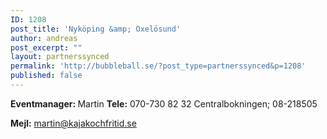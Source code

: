 ```yaml
---
ID: 1208
post_title: 'Nyköping &amp; Oxelösund'
author: andreas
post_excerpt: ""
layout: partnerssynced
permalink: 'http://bubbleball.se/?post_type=partnerssynced&p=1208'
published: false
---
```

<strong>Eventmanager:
</strong>Martin
<strong>Tele:</strong> 070-730 82 32
Centralbokningen; 08-218505

<strong>Mejl:</strong> <a href="mailto:martin@kajakochfritid.se">martin@kajakochfritid.se</a>
